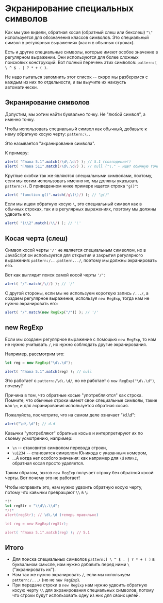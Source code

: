 
# Экранирование специальных символов

Как мы уже видели, обратная косая (обратный слеш или бекслеш) `"\"` используется для обозначения классов символов. Это специальный символ в регулярных выражениях (как и в обычных строках).

Есть и другие специальные символы, которые имеют особое значение в регулярном выражении. Они используются для более сложных поисковых конструкций. Вот полный перечень этих символов: `pattern:[ \ ^ $ . | ? * + ( )`.

Не надо пытаться запомнить этот список -- скоро мы разберемся с каждым из них по отдельности, и вы выучите их наизусть автоматически.

## Экранирование символов

Допустим, мы хотим найти буквально точку. Не "любой символ", а именно точку.

Чтобы использовать специальный символ как обычный, добавьте к нему обратную косую черту: `pattern:\.`.

Это называется "экранирование символа".

К примеру:
```js run
alert( "Глава 5.1".match(/\d\.\d/) ); // 5.1 (совпадение!)
alert( "Глава 511".match(/\d\.\d/) ); // null ("\." - ищет обычную точку)
```

Круглые скобки так же являются специальными символами, поэтому, если мы хотим использовать именно их, мы должны указывать `pattern:\(`. В приведенном ниже примере ищется строка `"g()"`:

```js run
alert( "function g()".match(/g\(\)/) ); // "g()"
```

Если мы ищем обратную косую `\`, это специальный символ как в обычных строках, так и в регулярных выражениях, поэтому мы должны удвоить его.

```js run
alert( "1\\2".match(/\\/) ); // '\'
```

## Косая черта (слеш)

Символ косой черты `'/'` не является специальным символом, но в JavaScript он используется для открытия и закрытия регулярного выражения: `pattern:/...pattern.../`, поэтому мы должны экранировать его.

Вот как выглядит поиск самой косой черты `'/'`:

```js run
alert( "/".match(/\//) ); // '/'
```

С другой стороны, если мы не используем короткую запись `/.../`, а создаем регулярное выражение, используя `new RegExp`, тогда нам не нужно экранировать его:

```js run
alert( "/".match(new RegExp("/")) ); // '/'
```

## new RegExp

Если мы создаем регулярное выражение с помощью `new RegExp`, то нам не нужно учитывать `/`, но нужно соблюдать другие экранирования.

Например, рассмотрим это:

```js run
let reg = new RegExp("\d\.\d");

alert( "Глава 5.1".match(reg) ); // null
```

Это работает с `pattern:/\d\.\d/`, но не работает с `new RegExp("\d\.\d")`, почему?

Причина в том, что обратные косые "употребляются" как строка. Помните, что обычные строки имеют свои специальные символы, такие как `\n`, и для экранирования используется обратная косая.

Пожалуйста, посмотрите, что на самом деле означает "\d\.\d":

```js run
alert("\d\.\d"); // d.d
```

Кавычки "употребляют" обратные косые и интерпретируют их по своему усмотрению, например:

- `\n` -- становится символом перевода строки,
- `\u1234` -- становится символом Юникода с указанным номером,
- ...А когда нет особого значения: как например для `\d` или`\z`, обратная косая просто удаляется.

Таким образом, вызов `new RegExp` получает строку без обратной косой черты. Вот почему это не работает!

Чтобы исправить это, нам нужно удвоить обратную косую черту, потому что кавычки превращают `\\` в `\`:

```js run
*!*
let regStr = "\\d\\.\\d";
*/!*
alert(regStr); // \d\.\d (теперь правильно)

let reg = new RegExp(regStr);

alert( "Глава 5.1".match(reg) ); // 5.1
```

## Итого

- Для поиска специальных символов `pattern:[ \ ^ $ . | ? * + ( )` в буквальном смысле, нам нужно добавить перед ними `\` ("экранировать их").
- Нам так же нужно экранировать `/`, если мы используем `pattern:/.../` (но не `new RegExp`).
- При передаче строки в `new RegExp` нам нужно удвоить обратную косую черту `\\` для экранирования специальных символов, потому что строки будут использовать одну из них для своих целей.
